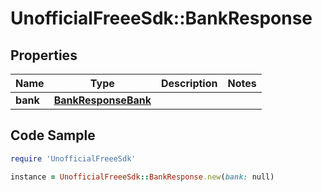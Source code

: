 # UnofficialFreeeSdk::BankResponse

## Properties

Name | Type | Description | Notes
------------ | ------------- | ------------- | -------------
**bank** | [**BankResponseBank**](BankResponseBank.md) |  | 

## Code Sample

```ruby
require 'UnofficialFreeeSdk'

instance = UnofficialFreeeSdk::BankResponse.new(bank: null)
```


